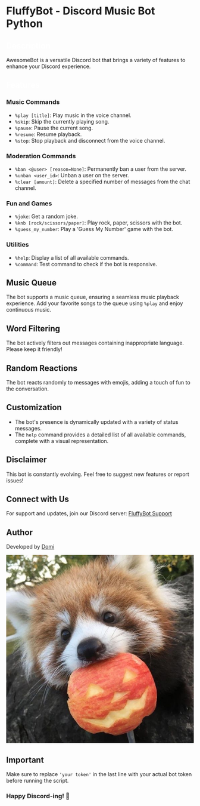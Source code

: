 # FluffyBot - Discord Music Bot Python

## <span style="color:White">Description</span>
AwesomeBot is a versatile Discord bot that brings a variety of features to enhance your Discord experience.

## <span style="color:White">Features</span>

### Music Commands
- `%play [title]`: Play music in the voice channel.
- `%skip`: Skip the currently playing song.
- `%pause`: Pause the current song.
- `%resume`: Resume playback.
- `%stop`: Stop playback and disconnect from the voice channel.

### Moderation Commands
- `%ban <@user> [reason=None]`: Permanently ban a user from the server.
- `%unban <user_id>`: Unban a user on the server.
- `%clear [amount]`: Delete a specified number of messages from the chat channel.

### Fun and Games
- `%joke`: Get a random joke.
- `%knb [rock/scissors/paper]`: Play rock, paper, scissors with the bot.
- `%guess_my_number`: Play a 'Guess My Number' game with the bot.

### Utilities
- `%help`: Display a list of all available commands.
- `%command`: Test command to check if the bot is responsive.

## Music Queue
The bot supports a music queue, ensuring a seamless music playback experience. Add your favorite songs to the queue using `%play` and enjoy continuous music.

## Word Filtering
The bot actively filters out messages containing inappropriate language. Please keep it friendly!

## Random Reactions
The bot reacts randomly to messages with emojis, adding a touch of fun to the conversation.

## Customization
- The bot's presence is dynamically updated with a variety of status messages.
- The `help` command provides a detailed list of all available commands, complete with a visual representation.

## Disclaimer
This bot is constantly evolving. Feel free to suggest new features or report issues!

## Connect with Us
For support and updates, join our Discord server: [FluffyBot Support](https://discord.gg/aZwgjdNvVs)

## Author
Developed by [Domi](https://www.twitch.tv/amicus_l)

![Alt text](73a75539c17d134c25333d955bdebb33.jpg)

## Important
Make sure to replace `'your token'` in the last line with your actual bot token before running the script.

### Happy Discord-ing! 🤖
